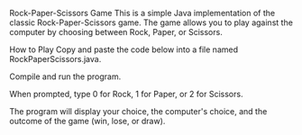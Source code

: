 Rock-Paper-Scissors Game
This is a simple Java implementation of the classic Rock-Paper-Scissors game. The game allows you to play against the computer by choosing between Rock, Paper, or Scissors.

How to Play
Copy and paste the code below into a file named RockPaperScissors.java.

Compile and run the program.

When prompted, type 0 for Rock, 1 for Paper, or 2 for Scissors.

The program will display your choice, the computer's choice, and the outcome of the game (win, lose, or draw).
